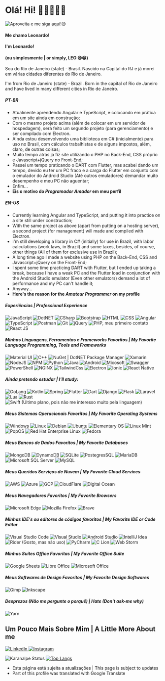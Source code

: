 
# Olá! Hi! 🙋🏻‍♂️👋🏻 
![Aproveita e me siga aqui!😉](https://img.shields.io/github/followers/leonardon397.svg?style=social&label=Follow&maxAge=2592000)
#### Me chamo Leonardo! 
#### I'm Leonardo!
#### (ou simplesmente | or simply, LEO 😅😁)

Sou do Rio de Janeiro (state) - Brasil. Nascido na Capital do RJ e já morei em várias cidades diferentes do Rio de Janeiro.

I'm from Rio de Janeiro (state) - Brazil. Born in the capital of Rio de Janeiro and have lived in many different cities in Rio de Janeiro.

##### PT-BR
* Atualmente aprendendo Angular e TypeScript, e colocando em prática em um site ainda em construção;
* Com o mesmo projeto acima (além de colocar em um servidor de hospedagem), será feito um segundo projeto (para gerenciamento) e ser compilado com Electron.
* Ainda estou desenvolvendo uma biblioteca em C# (inicialmente) para uso no Brasil, com cálculos trabalhistas e de alguns impostos, além, claro, de outras coisas;
* Muito tempo atrás já fiz site utilizando o PHP no Back-End, CSS próprio e Javascript+jQuery no Front-End;
* Passei um tempo praticando o DART com Flutter, mas acabei dando um tempo, devido eu ter um PC fraco e a carga do Flutter em conjunto com o emulador do Android Studio (Até outros emuladores) demandar muito desempenho e meu PC não aguentar;
* Enfim...
* __Eis o motivo do *Programador Amador* em meu perfil__

##### EN-US
* Currently learning Angular and TypeScript, and putting it into practice on a site still under construction;
* With the same project as above (apart from putting on a hosting server), a second project (for management) will made and compiled with Electron.
* I'm still developing a library in C# (initially) for use in Brazil, with labor calculations (work laws, in Brazil) and some taxes, besides, of course, other things (All of them for exclusive use in Brazil);
* A long time ago I made a website using PHP on the Back-End, CSS and Javascript+jQuery on the Front-End;
* I spent some time practicing DART with Flutter, but I ended up taking a break, because I have a weak PC and the Flutter load in conjunction with the Android Studio emulator (Even other emulators) demand a lot of performance and my PC can't handle it;
* Anyway...
* __Here's the reason for the *Amateur Programmer* on my profile__
##### Experiências | Professional Experience
![JavaScript](https://img.shields.io/badge/JavaScript-323330?style=for-the-badge&logo=javascript&logoColor=F7DF1E)
![DotNET](https://img.shields.io/badge/.NET-5C2D91?style=for-the-badge&logo=.net&logoColor=white)
![CSharp](https://img.shields.io/badge/C%23-239120?style=for-the-badge&logo=c-sharp&logoColor=white)
![Bootstrap](https://img.shields.io/badge/Bootstrap-563D7C?style=for-the-badge&logo=bootstrap&logoColor=white)
![HTML](https://img.shields.io/badge/HTML5-E34F26?style=for-the-badge&logo=html5&logoColor=white)
![CSS](https://img.shields.io/badge/CSS3-1572B6?style=for-the-badge&logo=css3&logoColor=white)
![Angular](https://img.shields.io/badge/Angular-DD0031?style=for-the-badge&logo=angular&logoColor=white)
![TypeScript](https://img.shields.io/badge/TypeScript-007ACC?style=for-the-badge&logo=typescript&logoColor=white)
![Postman](https://img.shields.io/badge/Postman-FF6C37?style=for-the-badge&logo=Postman&logoColor=white)
![Git](https://img.shields.io/badge/Git-F05032?style=for-the-badge&logo=git&logoColor=white)
![jQuery](https://img.shields.io/badge/jQuery-0769AD?style=for-the-badge&logo=jquery&logoColor=white)
![PHP, meu primeiro contato](https://img.shields.io/badge/PHP-777BB4?style=for-the-badge&logo=php&logoColor=white)
![React JS](https://img.shields.io/badge/React-20232A?style=for-the-badge&logo=react&logoColor=61DAFB)

##### Minhas Linguagens, Ferramentas e Frameworks Favoritos | My Favorite Language Programming, Tools and Frameworks
![Material UI](https://img.shields.io/badge/Material--UI-0081CB?style=for-the-badge&logo=material-ui&logoColor=white)
![C++](https://img.shields.io/badge/C%2B%2B-00599C?style=for-the-badge&logo=c%2B%2B&logoColor=white)
![NuGet | DotNET Package Manager](https://img.shields.io/badge/NuGet-004880?style=for-the-badge&logo=nuget&logoColor=white)
![Xamarin](https://img.shields.io/badge/Xamarin-3498DB?style=for-the-badge&logo=xamarin&logoColor=white)
![NodeJS](https://img.shields.io/badge/Node.js-43853D?style=for-the-badge&logo=node.js&logoColor=white)
![NPM](https://img.shields.io/badge/npm-CB3837?style=for-the-badge&logo=npm&logoColor=white)
![Python](https://img.shields.io/badge/Python-14354C?style=for-the-badge&logo=python&logoColor=white)
![Java](https://img.shields.io/badge/Java-ED8B00?style=for-the-badge&logo=java&logoColor=white)
![Android](	https://img.shields.io/badge/Android-3DDC84?style=for-the-badge&logo=android&logoColor=white)
![Micosoft](https://img.shields.io/badge/Microsoft-666666?style=for-the-badge&logo=microsoft&logoColor=white)
![Swagger](https://img.shields.io/badge/Swagger-85EA2D?style=for-the-badge&logo=Swagger&logoColor=white)
![PowerShell](https://img.shields.io/badge/PowerShell-5391FE?style=for-the-badge&logo=PowerShell&logoColor=white)
![NGINX](https://img.shields.io/badge/Nginx-009639?style=for-the-badge&logo=nginx&logoColor=white)
![TailwindCss](https://img.shields.io/badge/Tailwind_CSS-38B2AC?style=for-the-badge&logo=tailwind-css&logoColor=white)
![Electron](https://img.shields.io/badge/Electron-2B2E3A?style=for-the-badge&logo=electron&logoColor=9FEAF9)
![Ionic](https://img.shields.io/badge/Ionic-3880FF?style=for-the-badge&logo=ionic&logoColor=white)
![React Native](https://img.shields.io/badge/React_Native-20232A?style=for-the-badge&logo=react&logoColor=61DAFB)

##### Ainda pretendo estudar | I'll study:
![GoLang](https://img.shields.io/badge/Go-00ADD8?style=for-the-badge&logo=go&logoColor=white)
![Kotlin](https://img.shields.io/badge/Kotlin-0095D5?&style=for-the-badge&logo=kotlin&logoColor=white)
![Spring](https://img.shields.io/badge/Spring-6DB33F?style=for-the-badge&logo=spring&logoColor=white)
![Flutter](https://img.shields.io/badge/Flutter-02569B?style=for-the-badge&logo=flutter&logoColor=white)
![Dart](https://img.shields.io/badge/Dart-0175C2?style=for-the-badge&logo=dart&logoColor=white)
![Django](https://img.shields.io/badge/Django-092E20?style=for-the-badge&logo=django&logoColor=white)
![Flask](https://img.shields.io/badge/Flask-000000?style=for-the-badge&logo=flask&logoColor=white)
![Laravel](https://img.shields.io/badge/Laravel-FF2D20?style=for-the-badge&logo=laravel&logoColor=white)
![Lua](https://img.shields.io/badge/Lua-2C2D72?style=for-the-badge&logo=lua&logoColor=white)
![Rust](https://img.shields.io/badge/Rust-000000?style=for-the-badge&logo=rust&logoColor=white)
![Swift (Último plano, pois não me interesso muito pela linguagem)](https://img.shields.io/badge/Swift-FA7343?style=for-the-badge&logo=swift&logoColor=white)

##### Meus Sistemas Operacionais Favoritos | My Favorite Operating Systems
![Windows](https://img.shields.io/badge/Windows-0078D6?style=for-the-badge&logo=windows&logoColor=white)
![Linux](https://img.shields.io/badge/Linux-FCC624?style=for-the-badge&logo=linux&logoColor=black)
![Debian](https://img.shields.io/badge/Debian-A81D33?style=for-the-badge&logo=debian&logoColor=white)
![Ubuntu](https://img.shields.io/badge/Ubuntu-E95420?style=for-the-badge&logo=ubuntu&logoColor=white)
![Elementary OS](https://img.shields.io/badge/Elementary%20OS-64BAFF?style=for-the-badge&logo=elementary&logoColor=white)
![Linux Mint](https://img.shields.io/badge/Linux_Mint-87CF3E?style=for-the-badge&logo=linux-mint&logoColor=white)
![PopOS](https://img.shields.io/badge/Pop!_OS-48B9C7?style=for-the-badge&logo=Pop!_OS&logoColor=white)
![Red Hat Enterprise Linux](https://img.shields.io/badge/Red%20Hat-EE0000?style=for-the-badge&logo=redhat&logoColor=white)
![Fedora](https://img.shields.io/badge/Fedora-294172?style=for-the-badge&logo=fedora&logoColor=white)

##### Meus Bancos de Dados Favoritos | My Favorite Databases
![MongoDB](https://img.shields.io/badge/MongoDB-4EA94B?style=for-the-badge&logo=mongodb&logoColor=white)
![DynamoDB](https://img.shields.io/badge/Amazon%20DynamoDB-4053D6?style=for-the-badge&logo=Amazon%20DynamoDB&logoColor=white)
![SQLite](https://img.shields.io/badge/SQLite-07405E?style=for-the-badge&logo=sqlite&logoColor=white)
![PostegresSQL](https://img.shields.io/badge/PostgreSQL-316192?style=for-the-badge&logo=postgresql&logoColor=white)
![MariaDB](https://img.shields.io/badge/MariaDB-003545?style=for-the-badge&logo=mariadb&logoColor=white)
![Microsoft SQL Server](https://img.shields.io/badge/Microsoft%20SQL%20Server-CC2927?style=for-the-badge&logo=microsoft%20sql%20server&logoColor=white)
![MySQL](https://img.shields.io/badge/MySQL-00000F?style=for-the-badge&logo=mysql&logoColor=white)



##### Meus Queridos Serviços de Nuvem | My Favorite Cloud Services
![AWS](https://img.shields.io/badge/Amazon_AWS-232F3E?style=for-the-badge&logo=amazon-aws&logoColor=white)
![Azure](https://img.shields.io/badge/microsoft%20azure-0089D6?style=for-the-badge&logo=microsoft-azure&logoColor=white)
![GCP](https://img.shields.io/badge/Google_Cloud-4285F4?style=for-the-badge&logo=google-cloud&logoColor=white)
![CloudFlare](https://img.shields.io/badge/Cloudflare-F38020?style=for-the-badge&logo=Cloudflare&logoColor=white)
![Digital Ocean](https://img.shields.io/badge/Digital_Ocean-0080FF?style=for-the-badge&logo=DigitalOcean&logoColor=white)


##### Meus Navegadores Favoritos | My Favorite Browsers
![Microsoft Edge](https://img.shields.io/badge/Microsoft_Edge-0078D7?style=for-the-badge&logo=Microsoft-edge&logoColor=white)
![Mozilla Firefox](https://img.shields.io/badge/Firefox_Browser-FF7139?style=for-the-badge&logo=Firefox-Browser&logoColor=white)
![Brave](https://img.shields.io/badge/Brave-FF1B2D?style=for-the-badge&logo=Brave&logoColor=white)

##### Minhas IDE's ou editores de códigos favoritos | My Favorite IDE or Code Editor
![Visual Studio Code](https://img.shields.io/badge/Visual_Studio_Code-0078D4?style=for-the-badge&logo=visual%20studio%20code&logoColor=white)
![Visual Studio](https://img.shields.io/badge/Visual_Studio-5C2D91?style=for-the-badge&logo=visual%20studio&logoColor=white)
![Android Studio](https://img.shields.io/badge/Android_Studio-3DDC84?style=for-the-badge&logo=android-studio&logoColor=white)
![IntelliJ Idea](https://img.shields.io/badge/IntelliJIDEA-000000.svg?style=for-the-badge&logo=intellij-idea&logoColor=white)
![Rider (Gosto, mas não uso)](https://img.shields.io/badge/Rider-000000?style=for-the-badge&logo=Rider&logoColor=white)
![PyCharm](https://img.shields.io/badge/PyCharm-000000.svg?&style=for-the-badge&logo=PyCharm&logoColor=white)
![C Lion](https://img.shields.io/badge/CLion-000000?style=for-the-badge&logo=clion&logoColor=white)
![Web Storm](https://img.shields.io/badge/WebStorm-000000?style=for-the-badge&logo=WebStorm&logoColor=white)

##### Minhas Suítes Office Favoritas | My Favorite Office Suite
![Google Sheets](https://img.shields.io/badge/Google%20Sheets-34A853?style=for-the-badge&logo=google-sheets&logoColor=white)
![Libre Office](https://img.shields.io/badge/LibreOffice-18A303?style=for-the-badge&logo=LibreOffice&logoColor=white)
![Microsoft Office](https://img.shields.io/badge/Microsoft_Office-D83B01?style=for-the-badge&logo=microsoft-office&logoColor=white)

##### Meus Softwares de Design Favoritos | My Favorite Design Softwares
![Gimp](https://img.shields.io/badge/gimp-5C5543?style=for-the-badge&logo=gimp&logoColor=white)
![Inkscape](https://img.shields.io/badge/Inkscape-000000?style=for-the-badge&logo=Inkscape&logoColor=white)

##### Desprezos (Não me pergunte o porquê) | Hate (Don't ask-me why)
![Yarn](https://img.shields.io/badge/Yarn-2C8EBB?style=for-the-badge&logo=yarn&logoColor=white)

## Um Pouco Mais Sobre Mim | A Little More About me
<div>
  <a href="https://www.linkedin.com/in/leonardo-nicolas-sales-dias-2a3892149/">
    <img src="https://img.shields.io/badge/LinkedIn-0077B5?style=for-the-badge&logo=linkedin&logoColor=white" alt="LinkedIn">
  </a>
  <a href="https://www.instagram.com/lnsdias/">
    <img src="https://img.shields.io/badge/Instagram-E4405F?style=for-the-badge&logo=instagram&logoColor=white" alt="Instagram">
  </a>
</div>


![Karanalpe Status](https://github-readme-stats.vercel.app/api?username=leonardon397&show_icons=true&theme=graywhite&include_all_commits=true)
[![Top Langs](https://github-readme-stats.vercel.app/api/top-langs/?username=leonardon397&&layout=compact)](https://github.com/leonardon397/)

* Esta página está sujeita a atualizações | This page is subject to updates 
* Part of this profile was translated with Google Translate



<!--
* Translated with google translator, with adaptations and some corrections. For reasons of not practicing, such as talking to someone and having vices, such as translating documentation into my native language (in this case, Brazilian Portuguese). But not all English knowledge and correct spellings have been left behind!


**leonardon397/leonardon397** is a ✨ _special_ ✨ repository because its `README.md` (this file) appears on your GitHub profile.

Here are some ideas to get you started:

- 🔭 I’m currently working on ...
- 🌱 I’m currently learning ...
- 👯 I’m looking to collaborate on ...
- 🤔 I’m looking for help with ...
- 💬 Ask me about ...
- 📫 How to reach me: ...
- 😄 Pronouns: ...
- ⚡ Fun fact: ...
-->
